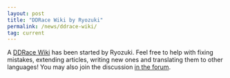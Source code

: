 ```yaml
---
layout: post
title: "DDRace Wiki by Ryozuki"
permalink: /news/ddrace-wiki/
tag: current
---
```

A [DDRace Wiki](http://wiki.ddnet.tw/wiki/DDRace) has been started by Ryozuki. Feel free to help with fixing mistakes, extending articles, writing new ones and translating them to other languages! You may also join the discussion [in the forum](http://forum.ddnet.tw/viewtopic.php?t=2969).
